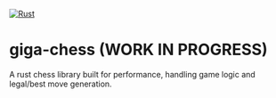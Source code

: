 [![Rust](https://github.com/Zitronenjoghurt/giga-chess/actions/workflows/rust.yml/badge.svg)](https://github.com/Zitronenjoghurt/giga-chess/actions/workflows/rust.yml)

# giga-chess (WORK IN PROGRESS)
A rust chess library built for performance, handling game logic and legal/best move generation.
